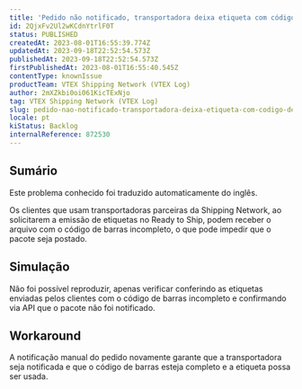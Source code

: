 ```yaml
---
title: 'Pedido não notificado, transportadora deixa etiqueta com código de barras incompleto'
id: 2QjxFv2Ul2wKCdnYtrlF0T
status: PUBLISHED
createdAt: 2023-08-01T16:55:39.774Z
updatedAt: 2023-09-18T22:52:54.573Z
publishedAt: 2023-09-18T22:52:54.573Z
firstPublishedAt: 2023-08-01T16:55:40.545Z
contentType: knownIssue
productTeam: VTEX Shipping Network (VTEX Log)
author: 2mXZkbi0oi061KicTExNjo
tag: VTEX Shipping Network (VTEX Log)
slug: pedido-nao-notificado-transportadora-deixa-etiqueta-com-codigo-de-barras-incompleto
locale: pt
kiStatus: Backlog
internalReference: 872530
---
```


## Sumário

<div class="alert alert-info">
  <p>Este problema conhecido foi traduzido automaticamente do inglês.</p>
</div>


Os clientes que usam transportadoras parceiras da Shipping Network, ao solicitarem a emissão de etiquetas no Ready to Ship, podem receber o arquivo com o código de barras incompleto, o que pode impedir que o pacote seja postado.

## Simulação


Não foi possível reproduzir, apenas verificar conferindo as etiquetas enviadas pelos clientes com o código de barras incompleto e confirmando via API que o pacote não foi notificado.



## Workaround


A notificação manual do pedido novamente garante que a transportadora seja notificada e que o código de barras esteja completo e a etiqueta possa ser usada.





